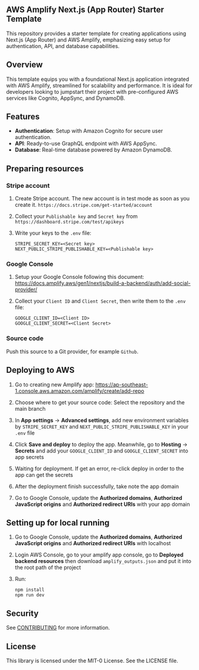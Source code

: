 ## AWS Amplify Next.js (App Router) Starter Template

This repository provides a starter template for creating applications using Next.js (App Router) and AWS Amplify, emphasizing easy setup for authentication, API, and database capabilities.

## Overview

This template equips you with a foundational Next.js application integrated with AWS Amplify, streamlined for scalability and performance. It is ideal for developers looking to jumpstart their project with pre-configured AWS services like Cognito, AppSync, and DynamoDB.

## Features

- **Authentication**: Setup with Amazon Cognito for secure user authentication.
- **API**: Ready-to-use GraphQL endpoint with AWS AppSync.
- **Database**: Real-time database powered by Amazon DynamoDB.

## Preparing resources

### Stripe account

1. Create Stripe account. The new account is in test mode as soon as you create it. `https://docs.stripe.com/get-started/account`

2. Collect your `Publishable key` and `Secret key` from `https://dashboard.stripe.com/test/apikeys`

3. Write your keys to the `.env` file:

   ```
   STRIPE_SECRET_KEY=<Secret key>
   NEXT_PUBLIC_STRIPE_PUBLISHABLE_KEY=<Publishable key>
   ```

### Google Console

1. Setup your Google Console following this document: https://docs.amplify.aws/gen1/nextjs/build-a-backend/auth/add-social-provider/

2. Collect your `Client ID` and `Client Secret`, then write them to the `.env` file:

   ```
   GOOGLE_CLIENT_ID=<Client ID>
   GOOGLE_CLIENT_SECRET=<Client Secret>
   ```

### Source code

Push this source to a Git provider, for example `Github`.

## Deploying to AWS

1. Go to creating new Amplify app: https://ap-southeast-1.console.aws.amazon.com/amplify/create/add-repo

2. Choose where to get your source code: Select the repository and the main branch

3. In **App settings** -> **Advanced settings**, add new environment variables by `STRIPE_SECRET_KEY` and `NEXT_PUBLIC_STRIPE_PUBLISHABLE_KEY` in your `.env` file

4. Click **Save and deploy** to deploy the app. Meanwhile, go to **Hosting** -> **Secrets** and add your `GOOGLE_CLIENT_ID` and `GOOGLE_CLIENT_SECRET` into app secrets

5. Waiting for deployment. If get an error, re-click deploy in order to the app can get the secrets

6. After the deployment finish successfully, take note the app domain

7. Go to Google Console, update the **Authorized domains**, **Authorized JavaScript origins** and **Authorized redirect URIs** with your app domain

## Setting up for local running

1. Go to Google Console, update the **Authorized domains**, **Authorized JavaScript origins** and **Authorized redirect URIs** with localhost

2. Login AWS Console, go to your amplify app console, go to **Deployed backend resources** then download `amplify_outputs.json` and put it into the root path of the project

3. Run:

   ```
   npm install
   npm run dev
   ```

## Security

See [CONTRIBUTING](CONTRIBUTING.md#security-issue-notifications) for more information.

## License

This library is licensed under the MIT-0 License. See the LICENSE file.

